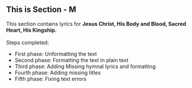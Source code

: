 ## This is Section - M<br>
This section contains lyrics for **Jesus Christ, His Body and Blood, Sacred Heart, His Kingship.**<br><br>
Steps completed:<br>
- First phase: Unformatting the text<br>
- Second phase: Formatting the text in plain text<br>
- Third phase: Adding Missing hymnal lyrics and formatting<br>
- Fourth phase: Adding missing titles<br>
- Fifth phase: Fixing text errors<br>